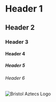 # Header 1
## Header 2
### Header 3
#### Header 4
##### Header 5
###### Header 6

![Bristol Aztecs Logo](https://upload.wikimedia.org/wikipedia/en/5/5d/BristolAztecsLogo.jpg)
